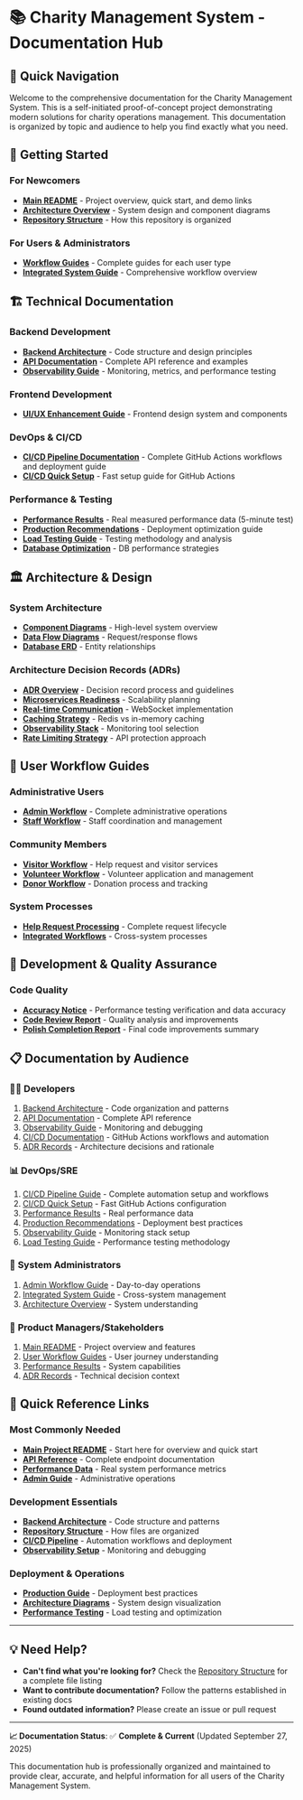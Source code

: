 # 📚 Charity Management System - Documentation Hub

## 🎯 Quick Navigation

Welcome to the comprehensive documentation for the Charity Management System. This is a self-initiated proof-of-concept project demonstrating modern solutions for charity operations management. This documentation is organized by topic and audience to help you find exactly what you need.

## 🚀 **Getting Started**

### For Newcomers
- **[Main README](../README.md)** - Project overview, quick start, and demo links
- **[Architecture Overview](./architecture/README.md)** - System design and component diagrams
- **[Repository Structure](./REPOSITORY_STRUCTURE.md)** - How this repository is organized

### For Users & Administrators
- **[Workflow Guides](./workflows/)** - Complete guides for each user type
- **[Integrated System Guide](./workflows/INTEGRATED_WORKFLOW_SYSTEM.md)** - Comprehensive workflow overview

## 🏗️ **Technical Documentation**

### Backend Development
- **[Backend Architecture](./backend/ARCHITECTURE.md)** - Code structure and design principles
- **[API Documentation](./backend/API_DOCUMENTATION.md)** - Complete API reference and examples
- **[Observability Guide](./backend/OBSERVABILITY_GUIDE.md)** - Monitoring, metrics, and performance testing

### Frontend Development  
- **[UI/UX Enhancement Guide](./frontend/UI_UX_ENHANCEMENT_SUMMARY.md)** - Frontend design system and components

### DevOps & CI/CD
- **[CI/CD Pipeline Documentation](./CI_CD_DOCUMENTATION.md)** - Complete GitHub Actions workflows and deployment guide
- **[CI/CD Quick Setup](../.github/SETUP.md)** - Fast setup guide for GitHub Actions

### Performance & Testing
- **[Performance Results](./performance/FINAL_PERFORMANCE_RESULTS.md)** - Real measured performance data (5-minute test)
- **[Production Recommendations](./performance/PRODUCTION_RECOMMENDATIONS.md)** - Deployment optimization guide
- **[Load Testing Guide](./performance/load-testing-results.md)** - Testing methodology and analysis
- **[Database Optimization](./performance/database-optimization-guide.md)** - DB performance strategies

## 🏛️ **Architecture & Design**

### System Architecture
- **[Component Diagrams](./architecture/component-diagram.mermaid)** - High-level system overview
- **[Data Flow Diagrams](./architecture/data-flow-diagram.mermaid)** - Request/response flows
- **[Database ERD](./architecture/database-erd.mermaid)** - Entity relationships

### Architecture Decision Records (ADRs)
- **[ADR Overview](./adr/README.md)** - Decision record process and guidelines
- **[Microservices Readiness](./adr/001-monolith-to-microservices-readiness.md)** - Scalability planning
- **[Real-time Communication](./adr/002-websocket-vs-sse-for-realtime.md)** - WebSocket implementation
- **[Caching Strategy](./adr/003-redis-vs-in-memory-caching.md)** - Redis vs in-memory caching
- **[Observability Stack](./adr/004-observability-stack-selection.md)** - Monitoring tool selection
- **[Rate Limiting Strategy](./adr/005-rate-limiting-strategy.md)** - API protection approach

## 👥 **User Workflow Guides**

### Administrative Users
- **[Admin Workflow](./workflows/ADMIN_WORKFLOW_GUIDE.md)** - Complete administrative operations
- **[Staff Workflow](./workflows/STAFF_WORKFLOW_GUIDE.md)** - Staff coordination and management

### Community Members
- **[Visitor Workflow](./workflows/VISITOR_WORKFLOW_GUIDE.md)** - Help request and visitor services
- **[Volunteer Workflow](./workflows/VOLUNTEER_WORKFLOW_GUIDE.md)** - Volunteer application and management
- **[Donor Workflow](./workflows/DONOR_WORKFLOW_GUIDE.md)** - Donation process and tracking

### System Processes
- **[Help Request Processing](./workflows/HELP_REQUEST_WORKFLOW_GUIDE.md)** - Complete request lifecycle
- **[Integrated Workflows](./workflows/INTEGRATED_WORKFLOW_SYSTEM.md)** - Cross-system processes

## 🔬 **Development & Quality Assurance**

### Code Quality
- **[Accuracy Notice](./ACCURACY_NOTICE.md)** - Performance testing verification and data accuracy
- **[Code Review Report](./development/CODE_REVIEW_REPORT.md)** - Quality analysis and improvements
- **[Polish Completion Report](./development/POLISH_COMPLETION_REPORT.md)** - Final code improvements summary

## 📋 **Documentation by Audience**

### 👨‍💻 **Developers**
1. [Backend Architecture](./backend/ARCHITECTURE.md) - Code organization and patterns
2. [API Documentation](./backend/API_DOCUMENTATION.md) - Complete API reference  
3. [Observability Guide](./backend/OBSERVABILITY_GUIDE.md) - Monitoring and debugging
4. [CI/CD Documentation](./CI_CD_DOCUMENTATION.md) - GitHub Actions workflows and automation
5. [ADR Records](./adr/) - Architecture decisions and rationale

### 📊 **DevOps/SRE**
1. [CI/CD Pipeline Guide](./CI_CD_DOCUMENTATION.md) - Complete automation setup and workflows
2. [CI/CD Quick Setup](../.github/SETUP.md) - Fast GitHub Actions configuration
3. [Performance Results](./performance/FINAL_PERFORMANCE_RESULTS.md) - Real performance data
4. [Production Recommendations](./performance/PRODUCTION_RECOMMENDATIONS.md) - Deployment best practices
5. [Observability Guide](./backend/OBSERVABILITY_GUIDE.md) - Monitoring stack setup
6. [Load Testing Guide](./performance/load-testing-results.md) - Performance testing methodology

### 👥 **System Administrators**  
1. [Admin Workflow Guide](./workflows/ADMIN_WORKFLOW_GUIDE.md) - Day-to-day operations
2. [Integrated System Guide](./workflows/INTEGRATED_WORKFLOW_SYSTEM.md) - Cross-system management
3. [Architecture Overview](./architecture/README.md) - System understanding

### 🎯 **Product Managers/Stakeholders**
1. [Main README](../README.md) - Project overview and features
2. [User Workflow Guides](./workflows/) - User journey understanding  
3. [Performance Results](./performance/FINAL_PERFORMANCE_RESULTS.md) - System capabilities
4. [ADR Records](./adr/) - Technical decision context

## 🔄 **Quick Reference Links**

### Most Commonly Needed
- **[Main Project README](../README.md)** - Start here for overview and quick start
- **[API Reference](./backend/API_DOCUMENTATION.md)** - Complete endpoint documentation
- **[Performance Data](./performance/FINAL_PERFORMANCE_RESULTS.md)** - Real system performance metrics
- **[Admin Guide](./workflows/ADMIN_WORKFLOW_GUIDE.md)** - Administrative operations

### Development Essentials
- **[Backend Architecture](./backend/ARCHITECTURE.md)** - Code structure and patterns
- **[Repository Structure](./REPOSITORY_STRUCTURE.md)** - How files are organized
- **[CI/CD Pipeline](./CI_CD_DOCUMENTATION.md)** - Automation workflows and deployment
- **[Observability Setup](./backend/OBSERVABILITY_GUIDE.md)** - Monitoring and debugging

### Deployment & Operations
- **[Production Guide](./performance/PRODUCTION_RECOMMENDATIONS.md)** - Deployment best practices
- **[Architecture Diagrams](./architecture/)** - System design visualization
- **[Performance Testing](./performance/)** - Load testing and optimization

---

## 💡 **Need Help?**

- **Can't find what you're looking for?** Check the [Repository Structure](./REPOSITORY_STRUCTURE.md) for a complete file listing
- **Want to contribute documentation?** Follow the patterns established in existing docs
- **Found outdated information?** Please create an issue or pull request

---

**📈 Documentation Status**: ✅ **Complete & Current** (Updated September 27, 2025)

This documentation hub is professionally organized and maintained to provide clear, accurate, and helpful information for all users of the Charity Management System.